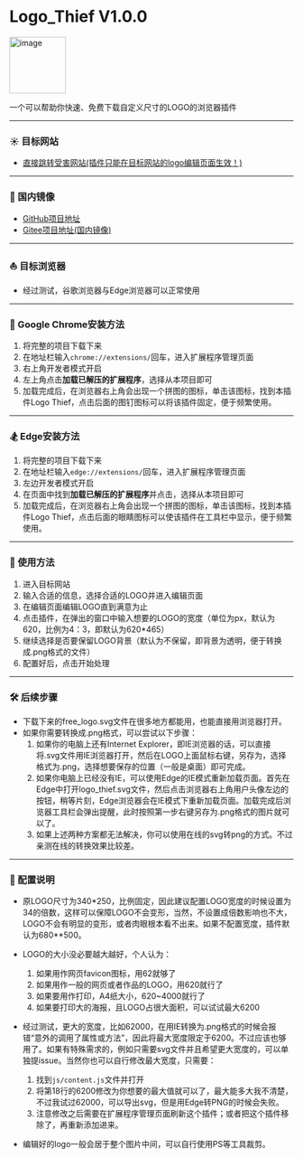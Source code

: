 # Logo_Thief V1.0.0

<img src="https://github.com/quarkape/Free_Logo/blob/main/img/free_logo.png" alt="image" style="width:100px" />

一个可以帮助你快速、免费下载自定义尺寸的LOGO的浏览器插件

---

### :sunny: 目标网站

- [直接跳转受害网站(插件只能在目标网站的logo编辑页面生效！)](https://www.logomaker.com.cn//)

---

### :leaves: 国内镜像

- [GitHub项目地址](https://github.com/quarkape/Free_Logo)
- [Gitee项目地址(国内镜像)](https://gitee.com/huewhom/Free_Logo)

---

### :sailboat: 目标浏览器

- 经过测试，谷歌浏览器与Edge浏览器可以正常使用

---

### :jack_o_lantern: Google Chrome安装方法

1. 将完整的项目下载下来
2. 在地址栏输入`chrome://extensions/`回车，进入扩展程序管理页面
3. 右上角开发者模式开启
4. 左上角点击**加载已解压的扩展程序**，选择从本项目即可
5. 加载完成后，在浏览器右上角会出现一个拼图的图标，单击该图标，找到本插件Logo Thief，点击后面的图钉图标可以将该插件固定，便于频繁使用。

---

### :snowboarder: Edge安装方法

1. 将完整的项目下载下来
2. 在地址栏输入`edge://extensions/`回车，进入扩展程序管理页面
3. 左边开发者模式开启
4. 在页面中找到**加载已解压的扩展程序**并点击，选择从本项目即可
5. 加载完成后，在浏览器右上角会出现一个拼图的图标，单击该图标，找到本插件Logo Thief，点击后面的眼睛图标可以使该插件在工具栏中显示，便于频繁使用。

---

### :badminton: 使用方法

1. 进入目标网站
2. 输入合适的信息，选择合适的LOGO并进入编辑页面
3. 在编辑页面编辑LOGO直到满意为止
4. 点击插件，在弹出的窗口中输入想要的LOGO的宽度（单位为px，默认为620，比例为4：3，即默认为620*465）
5. 继续选择是否要保留LOGO背景（默认为不保留，即背景为透明，便于转换成.png格式的文件）
6. 配置好后，点击开始处理

---

### :hammer_and_wrench: 后续步骤

- 下载下来的free_logo.svg文件在很多地方都能用，也能直接用浏览器打开。
- 如果你需要转换成.png格式，可以尝试以下步骤：
  1. 如果你的电脑上还有Internet Explorer，即IE浏览器的话，可以直接将.svg文件用IE浏览器打开，然后在LOGO上面鼠标右键，另存为，选择格式为.png，选择想要保存的位置（一般是桌面）即可完成。
  2. 如果你电脑上已经没有IE，可以使用Edge的IE模式重新加载页面。首先在Edge中打开logo_thief.svg文件，然后点击浏览器右上角用户头像左边的按钮，稍等片刻，Edge浏览器会在IE模式下重新加载页面。加载完成后浏览器工具栏会弹出提醒，此时按照第一步右键另存为.png格式的图片就可以了。
  3. 如果上述两种方案都无法解决，你可以使用在线的svg转png的方式。不过亲测在线的转换效果比较差。

---

### :palm_tree: 配置说明

- 原LOGO尺寸为340*250，比例固定，因此建议配置LOGO宽度的时候设置为34的倍数，这样可以保障LOGO不会变形，当然，不设置成倍数影响也不大，LOGO不会有明显的变形，或者肉眼根本看不出来。如果不配置宽度，插件默认为680**500。
- LOGO的大小没必要越大越好，个人认为：
  1. 如果用作网页favicon图标，用62就够了
  2. 如果用作一般的网页或者作品的LOGO，用620就行了
  3. 如果要用作打印，A4纸大小，620~4000就行了
  4. 如果要打印大的海报，且LOGO占很大面积，可以试试最大6200
- 经过测试，更大的宽度，比如62000，在用IE转换为.png格式的时候会报错“意外的调用了属性或方法”，因此将最大宽度限定于6200。不过应该也够用了。如果有特殊需求的，例如只需要svg文件并且希望更大宽度的，可以单独提issue。当然你也可以自行修改最大宽度，只需要：

  1. 找到`js/content.js`文件并打开
  2. 将第18行的6200修改为你想要的最大值就可以了，最大能多大我不清楚，不过我试过62000，可以导出svg，但是用Edge转PNG的时候会失败。
  3. 注意修改之后需要在扩展程序管理页面刷新这个插件；或者把这个插件移除了，再重新添加进来。
- 编辑好的logo一般会居于整个图片中间，可以自行使用PS等工具裁剪。



